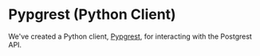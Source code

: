# Pypgrest \(Python Client\)

We've created a Python client, [Pypgrest](https://github.com/cityofaustin/pypgrest), for interacting with the Postgrest API.

